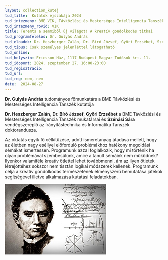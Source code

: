 ```yaml
---
layout: collection_kutej
tud_title:  Kutatók éjszakája 2024
tud_intezmeny: BME VIK, Távközlési és Mesterséges Intelligencia Tanszék
tud_intezmeny_rovid: VIK
title: Teremts a semmiből új világot! A kreatív gondolkodás titkai
tud_programfelelos: Dr. Gulyás András
tud_eloadok: Dr. Heszberger Zalán, Dr. Bíró József, Győri Erzsébet, Szénási Sára
tud_tipus: Csak személyes jelenléttel látogatható
tud_online: 
tud_helyszin: Ericsson Ház, 1117 Budapest Magyar Tudósok krt. 11. 
tud_idopont: 2024. szeptember 27. 16:00-23:00
tud_regisztracio: 
tud_url: 
tud_reg: nem, nem
date:  2024-08-27
---
```


**Dr. Gulyás András** tudományos főmunkatárs a BME Távközlési és Mesterséges Intelligencia Tanszék kutatója

**Dr. Heszberger Zalán**, **Dr. Bíró József**, **Győri Erzsébet** a BME Távközlési és Mesterséges Intelligencia Tanszék mukatársai és **Szénási Sára** vendégszereplő az Irányítástechnika és Informatika Tanszék doktorandusza. 

Az oktatás egyik fő célkitűzése, adott ismeretanyag átadása mellett, hogy az életben nagy eséllyel előforduló problémákhoz hatékony megoldási sémákat ismertessen. Programunk azzal foglalkozik, hogy mi történik ha olyan problémával szembesülünk, amire a tanult sémáink nem működnek? Ilyenkor valamiféle kreatív ötlettel lehet továbbmenni, ám az ilyen ötletek létrejöttéhez sokszor nem tisztán logikai módszerek kellenek. Programunk célja a kreatív gondolkodás természetének élményszerű bemutatása játékok segítségével illetve alkalmazása kutatási feladatokban.

![Teremts a semmiből új világot! A kreatív gondolkodás titkai](../2024/images/kreativ_gondolkodas.jpg)
